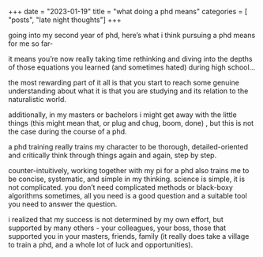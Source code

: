 +++
date = "2023-01-19"
title = "what doing a phd means"
categories = [ "posts", "late night thoughts"]
+++

going into my second year of phd, here’s what i think pursuing a phd means for me so far- 

it means you’re now really taking time rethinking and diving into the depths of those equations you learned (and sometimes hated) during high school...

the most rewarding part of it all is that you start to reach some genuine understanding about what it is that you are studying and its relation to the naturalistic world.

additionally, in my masters or bachelors i might get away with the little things (this might mean that, or plug and chug, boom, done) , but this is not the case during the course of a phd.

a phd training really trains my character to be thorough, detailed-oriented and critically think through things again and again, step by step.

counter-intuitively, working together with my pi for a phd also trains me to be concise, systematic, and simple in my thinking. science is simple, it is not complicated. you don’t need complicated methods or black-boxy algorithms sometimes, all you need is a good question and a suitable tool you need to answer the question.

i realized that my success is not determined by my own effort, but supported by many others - your colleagues, your boss, those that supported you in your masters, friends, family (it really does take a village to train a phd, and a whole lot of luck and opportunities). 
